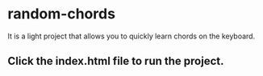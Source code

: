 # random-chords
It is a light project that allows you to quickly learn chords on the keyboard.
<h2>Click the index.html file to run the project.</h2>
